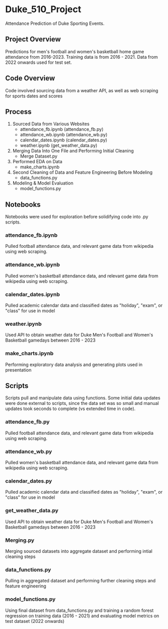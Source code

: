 # Duke_510_Project
Attendance Prediction of Duke Sporting Events. 

## Project Overview
Predictions for men's football and women's basketball home game attendance from 2016-2023. Training data is from 2016 - 2021. Data from 2022 onwards used for test set. 

## Code Overview
Code involved sourcing data from a weather API, as well as web scraping for sports dates and scores 

## Process
1) Sourced Data from Various Websites
      - attendance_fb.ipynb (attendance_fb.py)
      - attendance_wb.ipynb (attendance_wb.py)
      - calendar_dates.ipynb (calendar_dates.py)
      - weather.ipynb (get_weather_data.py)
2) Merging Data Into One File and Performing Initial Cleaning
      - Merge Dataset.py
3) Performed EDA on Data
      - make_charts.ipynb 
4) Second Cleaning of Data and Feature Engineering Before Modeling
      - data_functions.py
5) Modeling & Model Evaluation 
      - model_functions.py
   
## Notebooks
Notebooks were used for exploration before solidifying code into .py scripts.

### attendance_fb.ipynb
Pulled football attendance data, and relevant game data from wikipedia using web scraping.

### attendance_wb.ipynb
Pulled women's basketball attendance data, and relevant game data from wikipedia using web scraping.

### calendar_dates.ipynb
Pulled academic calendar data and classified dates as "holiday", "exam", or "class" for use in model 

### weather.ipynb
Used API to obtain weather data for Duke Men's Football and Women's Basketball gamedays between 2016 - 2023 

### make_charts.ipynb
Performing exploratory data analysis and generating plots used in presentation 


## Scripts
Scripts pull and manipulate data using functions. Some initial data updates were done external to scripts, since the data set was so small and manual updates took seconds to complete (vs extended time in code).

### attendance_fb.py
Pulled football attendance data, and relevant game data from wikipedia using web scraping.

### attendance_wb.py
Pulled women's basketball attendance data, and relevant game data from wikipedia using web scraping.

### calendar_dates.py
Pulled academic calendar data and classified dates as "holiday", "exam", or "class" for use in model 

### get_weather_data.py
Used API to obtain weather data for Duke Men's Football and Women's Basketball gamedays between 2016 - 2023 

### Merging.py
Merging sourced datasets into aggregate dataset and performing intial cleaning steps 

### data_functions.py
Pulling in aggregated dataset and performing further cleaning steps and feature engineering 

### model_functions.py
Using final dataset from data_functions.py and training a random forest regression on training data (2016 - 2021) and evaluating model metrics on test dataset (2022 onwards) 
